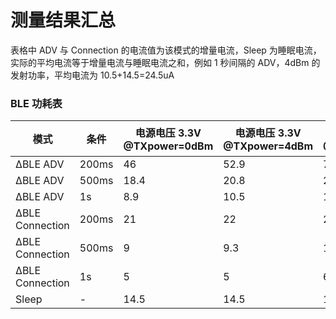 # 测量结果汇总
表格中 ADV 与 Connection 的电流值为该模式的增量电流，Sleep 为睡眠电流，实际的平均电流等于增量电流与睡眠电流之和，例如 1 秒间隔的 ADV，4dBm 的发射功率，平均电流为 10.5+14.5=24.5uA

### BLE 功耗表

| 模式 | 条件 | 电源电压 3.3V @TXpower=0dBm | 电源电压 3.3V @TXpower=4dBm | 电源电压 3.3V @TXpower=10dBm | 电源电压 3.3V @TXpower=13dBm | 单位 |
|------|------|---------------------------|----------------------------|-----------------------------|-----------------------------|------|
| ∆BLE ADV | 200ms | 46 | 52.9 | 70.5 | 396.3 | uA |
| ∆BLE ADV | 500ms | 18.4 | 20.8 | 29.8 | 103.5 | uA |
| ∆BLE ADV | 1s | 8.9 | 10.5 | 14.6 | 53 | uA |
| ∆BLE Connection | 200ms | 21 | 22 | 25.7 | 46.8 | uA |
| ∆BLE Connection | 500ms | 9 | 9.3 | 10.9 | 19.3 | uA |
| ∆BLE Connection | 1s | 5 | 5 |6.1 | 10.3 | uA |
| Sleep | - | 14.5 | 14.5 | 14.5 | 14.5 | uA |